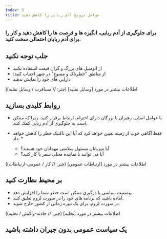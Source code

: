 ```yaml
---
index: 3
title: عوامل ترویج آدم ربایی را کاهش دهید
---
```

### برای جلوگیری از آدم ربایی، انگیزه ها و فرصت ها را کاهش دهید و کار را برای آدم ربایان احتمالی سخت کنید.

## جلب توجه نکنید

*   از اتومبیل های بزرگ و گران قیمت استفاده نکنید
*   از مناطق "خطرناک و ممنوع" در شهر اجتناب کنید؛
*   دارایی های خود را نمایش ندهید

(اطلاعات بیشتر در مورد [وسایل نقلیه] (چتر: // مسافرت / وسایل نقلیه)

## روابط کلیدی بسازید

* با عوامل اصلی، رهبران یا بزرگان دارای احترام، ارتباط برقرار کنید، زیرا که ممکن است به جلوگیری از آدم ربایی کمک کنند.

* فقط آگاهی خوب از زمینه تعیین خواهد کرد که آیا این تاکتیک خطر را کاهش خواهد داد. *

   *  آیا میزبانان مسئول سلامتی مهمانان خود هستند؟
   *  آیا می توانید با نماینده محلی سفر یا کار کنید؟

(اطلاعات بیشتر در مورد [ارتباطات عمومی] (چتر: // کار / عمومی-ارتباطات)

## بر محیط نظارت کنید

*   وضعیت سیاسی یا درگیری ممکن است خطر شما را افزایش دهد.
*   آماده باشید که برنامه های خود را در صورت لزوم تعلیق کنید.
*   در صورت لزوم، برای یک دوره زمانی از کشور خارج شوید.

(اطلاعات بیشتر در مورد [تخلیه] (چتر: // حادثه-واکنش / تخلیه)

## یک سیاست عمومی بدون جبران داشته باشید